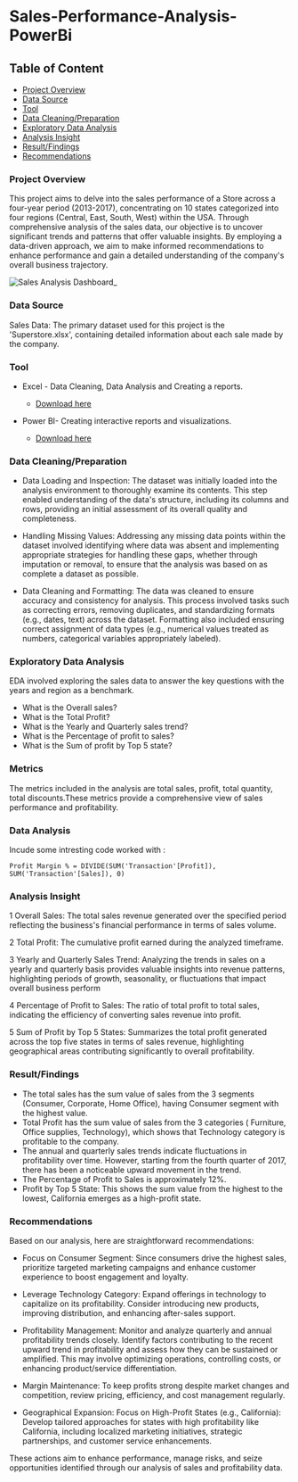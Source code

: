 # Sales-Performance-Analysis-PowerBi

## Table of Content

- [Project Overview](#project-overview)
- [Data Source](#data-source)
- [Tool](#tool)
- [Data Cleaning/Preparation](#data-cleaningpreparation)
- [Exploratory Data Analysis](#exploratory-data-analysis)
- [Analysis Insight](#analysis-insight)
- [Result/Findings](#resultfindings)
- [Recommendations](#recommendations)

### Project Overview

This project aims to delve into the sales performance of a Store across a four-year period (2013-2017), concentrating on 10 states categorized into four regions (Central, East, South, West) within the USA. Through comprehensive analysis of the sales data, our objective is to uncover significant trends and patterns that offer valuable insights. By employing a data-driven approach, we aim to make informed recommendations to enhance performance and gain a detailed understanding of the company's overall business trajectory.




![Sales Analysis Dashboard_](https://github.com/Iyin-Oluwa/Store-Sales-Analysis--Excel/assets/171290094/5c1fc3bf-b90e-4c18-ae74-af168d8a252d)

### Data Source

Sales Data: The primary dataset used for this project is the 'Superstore.xlsx', containing detailed information about each sale made by the company.


### Tool
- Excel - Data Cleaning, Data Analysis and Creating a reports.
   - [Download here](https://microsoft.com)
     
- Power BI- Creating interactive reports and visualizations.
  -  [Download here](https://microsoft.com)


 ### Data Cleaning/Preparation
 - Data Loading and Inspection: The dataset was initially loaded into the analysis environment to thoroughly examine its contents. This step enabled understanding of the data's structure, including its columns and rows, providing an initial assessment of its overall quality and completeness.

- Handling Missing Values: Addressing any missing data points within the dataset involved identifying where data was absent and implementing appropriate strategies for handling these gaps, whether through imputation or removal, to ensure that the analysis was based on as complete a dataset as possible.

- Data Cleaning and Formatting: The data was cleaned to ensure accuracy and consistency for analysis. This process involved tasks such as correcting errors, removing duplicates, and standardizing formats (e.g., dates, text) across the dataset. Formatting also included ensuring correct assignment of data types (e.g., numerical values treated as numbers, categorical variables appropriately labeled).

### Exploratory Data Analysis
  EDA involved exploring the sales data to answer the key questions with the years and region as a benchmark.

  - What is the Overall sales?
  - What is the Total Profit?
  - What is the Yearly and Quarterly sales trend?
  - What is the Percentage of profit to sales?
  - What is the Sum of profit by Top 5 state?
 


### Metrics
The metrics included in the analysis are total sales, profit, total quantity, total discounts.These metrics provide a comprehensive view of sales performance and profitability.



### Data Analysis
Incude some intresting code worked with : 

``` dax
Profit Margin % = DIVIDE(SUM('Transaction'[Profit]), SUM('Transaction'[Sales]), 0)
```



### Analysis Insight

1 Overall Sales: The total sales revenue generated over the specified period reflecting the business's financial performance in terms of sales volume.

2 Total Profit: The cumulative profit earned during the analyzed timeframe.

3 Yearly and Quarterly Sales Trend: Analyzing the trends in sales on a yearly and quarterly basis provides valuable insights into revenue patterns, highlighting periods of growth, seasonality, or fluctuations that impact overall business perform

4 Percentage of Profit to Sales: The ratio of total profit to total sales, indicating the efficiency of converting sales revenue into profit.

5 Sum of Profit by Top 5 States: Summarizes the total profit generated across the top five states in terms of sales revenue, highlighting geographical areas contributing significantly to overall profitability.

### Result/Findings

- The total sales has the sum value of sales from the 3 segments (Consumer, Corporate, Home Office), having Consumer segment with the highest value.
- Total Profit has the sum value of sales from the 3 categories ( Furniture, Office supplies, Technology), which shows that Technology category is profitable to the company.
- The annual and quarterly sales trends indicate fluctuations in profitability over time. However, starting from the fourth quarter of 2017, there has been a noticeable upward movement in the trend.
- The Percentage of Profit to Sales is approximately 12%.
- Profit by Top 5 State: This shows the sum value from the highest to the lowest, California emerges as a high-profit state.
    

### Recommendations
Based on our analysis, here are straightforward recommendations:

- Focus on Consumer Segment: Since consumers drive the highest sales, prioritize targeted marketing campaigns and enhance customer experience to boost engagement and loyalty.

- Leverage Technology Category: Expand offerings in technology to capitalize on its profitability. Consider introducing new products, improving distribution, and enhancing after-sales support.

- Profitability Management: Monitor and analyze quarterly and annual profitability trends closely. Identify factors contributing to the recent upward trend in profitability and assess how they can be sustained or amplified. This may involve optimizing operations, controlling costs, or enhancing product/service differentiation.

- Margin Maintenance: To keep profits strong despite market changes and competition, review pricing, efficiency, and cost management regularly.
  
- Geographical Expansion: Focus on High-Profit States (e.g., California): Develop tailored approaches for states with high profitability like California, including localized marketing initiatives, strategic partnerships, and customer service enhancements.
  
These actions aim to enhance performance, manage risks, and seize opportunities identified through our analysis of sales and profitability data.

